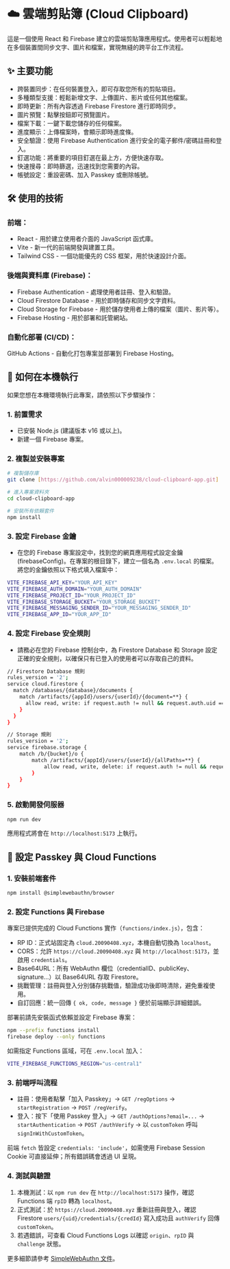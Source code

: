 # ☁️ 雲端剪貼簿 (Cloud Clipboard)
這是一個使用 React 和 Firebase 建立的雲端剪貼簿應用程式。使用者可以輕鬆地在多個裝置間同步文字、圖片和檔案，實現無縫的跨平台工作流程。

## ✨ 主要功能
* 跨裝置同步：在任何裝置登入，即可存取您所有的剪貼項目。
* 多種類型支援：輕鬆新增文字、上傳圖片、影片或任何其他檔案。
* 即時更新：所有內容透過 Firebase Firestore 進行即時同步。
* 圖片預覽：點擊按鈕即可預覽圖片。
* 檔案下載：一鍵下載您儲存的任何檔案。
* 進度顯示：上傳檔案時，會顯示即時進度條。
* 安全驗證：使用 Firebase Authentication 進行安全的電子郵件/密碼註冊和登入。
* 釘選功能：將重要的項目釘選在最上方，方便快速存取。
* 快速搜尋：即時篩選，迅速找到您需要的內容。
* 帳號設定：重設密碼、加入 Passkey 或刪除帳號。

## 🛠️ 使用的技術
### 前端：
* React - 用於建立使用者介面的 JavaScript 函式庫。
* Vite - 新一代的前端開發與建置工具。
* Tailwind CSS - 一個功能優先的 CSS 框架，用於快速設計介面。

### 後端與資料庫 (Firebase)：
* Firebase Authentication - 處理使用者註冊、登入和驗證。
* Cloud Firestore Database - 用於即時儲存和同步文字資料。
* Cloud Storage for Firebase - 用於儲存使用者上傳的檔案（圖片、影片等）。
* Firebase Hosting - 用於部署和託管網站。

### 自動化部署 (CI/CD)：
GitHub Actions - 自動化打包專案並部署到 Firebase Hosting。

## 🚀 如何在本機執行
如果您想在本機環境執行此專案，請依照以下步驟操作：
### 1. 前置需求
   * 已安裝 Node.js (建議版本 v16 或以上)。
   * 新建一個 Firebase 專案。
### 2. 複製並安裝專案

```sh
# 複製儲存庫
git clone [https://github.com/alvin000009238/cloud-clipboard-app.git]
```
```sh
# 進入專案資料夾
cd cloud-clipboard-app
```
```sh
# 安裝所有依賴套件
npm install
```
### 3. 設定 Firebase 金鑰
   * 在您的 Firebase 專案設定中，找到您的網頁應用程式設定金鑰 (firebaseConfig)。在專案的根目錄下，建立一個名為 `.env.local` 的檔案。將您的金鑰依照以下格式填入檔案中：
```sh
VITE_FIREBASE_API_KEY="YOUR_API_KEY"
VITE_FIREBASE_AUTH_DOMAIN="YOUR_AUTH_DOMAIN"
VITE_FIREBASE_PROJECT_ID="YOUR_PROJECT_ID"
VITE_FIREBASE_STORAGE_BUCKET="YOUR_STORAGE_BUCKET"
VITE_FIREBASE_MESSAGING_SENDER_ID="YOUR_MESSAGING_SENDER_ID"
VITE_FIREBASE_APP_ID="YOUR_APP_ID"
```
### 4. 設定 Firebase 安全規則
   * 請務必在您的 Firebase 控制台中，為 Firestore Database 和 Storage 設定正確的安全規則，以確保只有已登入的使用者可以存取自己的資料。
```sh
// Firestore Database 規則
rules_version = '2';
service cloud.firestore {
  match /databases/{database}/documents {
    match /artifacts/{appId}/users/{userId}/{document=**} {
      allow read, write: if request.auth != null && request.auth.uid == userId;
    }
  }
}
```
```sh
// Storage 規則
rules_version = '2';
service firebase.storage {
	match /b/{bucket}/o {
		match /artifacts/{appId}/users/{userId}/{allPaths=**} {
			allow read, write, delete: if request.auth != null && request.auth.uid == userId;
		}
	}
}
```

### 5. 啟動開發伺服器
```sh
npm run dev
```
應用程式將會在 `http://localhost:5173` 上執行。

## 🔐 設定 Passkey 與 Cloud Functions
### 1. 安裝前端套件
```sh
npm install @simplewebauthn/browser
```

### 2. 設定 Functions 與 Firebase
專案已提供完成的 Cloud Functions 實作（`functions/index.js`），包含：

* RP ID：正式站固定為 `cloud.20090408.xyz`，本機自動切換為 `localhost`。
* CORS：允許 `https://cloud.20090408.xyz` 與 `http://localhost:5173`，並啟用 `credentials`。
* Base64URL：所有 WebAuthn 欄位（credentialID、publicKey、signature…）以 Base64URL 存取 Firestore。
* 挑戰管理：註冊與登入分別儲存挑戰值，驗證成功後即時清除，避免重複使用。
* 自訂回應：統一回傳 `{ ok, code, message }` 便於前端顯示詳細錯誤。

部署前請先安裝函式依賴並設定 Firebase 專案：

```sh
npm --prefix functions install
firebase deploy --only functions
```

如需指定 Functions 區域，可在 `.env.local` 加入：

```sh
VITE_FIREBASE_FUNCTIONS_REGION="us-central1"
```

### 3. 前端呼叫流程
* 註冊：使用者點擊「加入 Passkey」→ `GET /regOptions` → `startRegistration` → `POST /regVerify`。
* 登入：按下「使用 Passkey 登入」→ `GET /authOptions?email=...` → `startAuthentication` → `POST /authVerify` → 以 `customToken` 呼叫 `signInWithCustomToken`。

前端 `fetch` 皆設定 `credentials: 'include'`，如需使用 Firebase Session Cookie 可直接延伸；所有錯誤碼會透過 UI 呈現。

### 4. 測試與驗證
1. 本機測試：以 `npm run dev` 在 `http://localhost:5173` 操作，確認 Functions 端 `rpID` 轉為 `localhost`。
2. 正式測試：於 `https://cloud.20090408.xyz` 重新註冊與登入，確認 Firestore `users/{uid}/credentials/{credId}` 寫入成功且 `authVerify` 回傳 `customToken`。
3. 若遇錯誤，可查看 Cloud Functions Logs 以確認 `origin`、`rpID` 與 `challenge` 狀態。

更多細節請參考 [SimpleWebAuthn 文件](https://simplewebauthn.dev/)。

